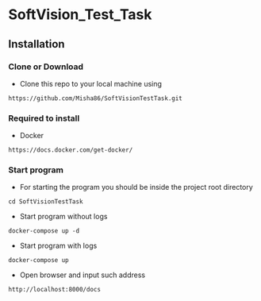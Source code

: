 # SoftVision_Test_Task

## Installation

### Clone or Download

-  Clone this repo to your local machine using   
```
https://github.com/Misha86/SoftVisionTestTask.git
```
### Required to install

- Docker
```
https://docs.docker.com/get-docker/
```
### Start program

- For starting the program you should be inside the project root directory
```
cd SoftVisionTestTask
```
- Start program without logs
```
docker-compose up -d
```
- Start program with logs
```
docker-compose up
```
- Open browser and input such address
```
http://localhost:8000/docs
```
